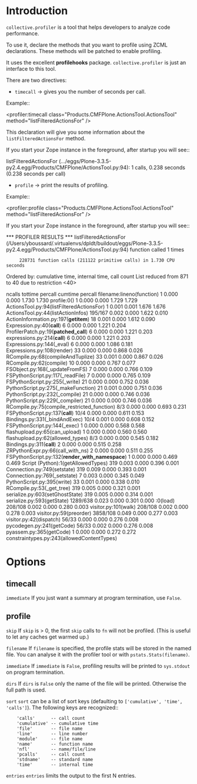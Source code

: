 Introduction
============

``collective.profiler`` is a tool that helps developers to analyze code
performance.  

To use it, declare the methods that you want to profile using ZCML
declarations. These methods will be patched to enable profiling. 

It uses the excellent **profilehooks** package. ``collective.profiler`` is
just an interface to this tool.

There are two directives:

* ``timecall`` -> gives you the number of seconds per call.

Example::

 <configure
    xmlns="http://namespaces.zope.org/zope"
    xmlns:profiler="http://namespaces.plone.org/profiler"
    xmlns:five="http://namespaces.zope.org/five"
    xmlns:i18n="http://namespaces.zope.org/i18n">
   <profiler:timecall
        class="Products.CMFPlone.ActionsTool.ActionsTool"
        method="listFilteredActionsFor"
          />
  </configure>

This declaration will give you some information about the
``listFilteredActionsFor`` method.

If you start your Zope instance in the foreground, after startup you will
see::

 listFilteredActionsFor (.../eggs/Plone-3.3.5-py2.4.egg/Products/CMFPlone/ActionsTool.py:94):
    1 calls, 0.238 seconds (0.238 seconds per call)

* ``profile`` -> print the results of profiling.

Example:: 

  <configure
    xmlns="http://namespaces.zope.org/zope"
    xmlns:profiler="http://namespaces.plone.org/profiler"
    xmlns:five="http://namespaces.zope.org/five"
    xmlns:i18n="http://namespaces.zope.org/i18n">
    <profiler:profile
        class="Products.CMFPlone.ActionsTool.ActionsTool"
        method="listFilteredActionsFor"
        />
  </configure>

If you start your Zope instance in the foreground, after startup you will
see::

 *** PROFILER RESULTS ***
 listFilteredActionsFor (/Users/yboussard/.virtualenvs/dpldt/buildout/eggs/Plone-3.3.5-py2.4.egg/Products/CMFPlone/ActionsTool.py:94)
 function called 1 times

         228731 function calls (211122 primitive calls) in 1.730 CPU seconds

   Ordered by: cumulative time, internal time, call count
   List reduced from 871 to 40 due to restriction <40>

   ncalls  tottime  percall  cumtime  percall filename:lineno(function)
        1    0.000    0.000    1.730    1.730 profile:0(<unbound method ActionsTool.listFilteredActionsFor>)
        1    0.000    0.000    1.729    1.729 ActionsTool.py:94(listFilteredActionsFor)
        1    0.001    0.001    1.676    1.676 ActionsTool.py:44(listActionInfos)
  195/167    0.002    0.000    1.622    0.010 ActionInformation.py:197(__getitem__)
       18    0.001    0.000    1.612    0.090 Expression.py:40(__call__)
        6    0.000    0.000    1.221    0.204 ProfilerPatch.py:19(__patched_call__)
        6    0.000    0.000    1.221    0.203 expressions.py:214(__call__)
        6    0.000    0.000    1.221    0.203 Expressions.py:144(_eval)
        6    0.000    0.000    1.086    0.181 Expressions.py:108(render)
       33    0.000    0.000    0.868    0.026 RCompile.py:68(compileAndTuplize)
       33    0.001    0.000    0.867    0.026 RCompile.py:62(compile)
       10    0.000    0.000    0.767    0.077 FSObject.py:168(_updateFromFS)
        7    0.000    0.000    0.766    0.109 FSPythonScript.py:117(_readFile)
        7    0.000    0.000    0.765    0.109 FSPythonScript.py:255(_write)
       21    0.000    0.000    0.752    0.036 PythonScript.py:275(_makeFunction)
       21    0.001    0.000    0.751    0.036 PythonScript.py:232(_compile)
       21    0.000    0.000    0.746    0.036 PythonScript.py:229(_compiler)
       21    0.000    0.000    0.746    0.036 RCompile.py:75(compile_restricted_function)
      8/3    0.000    0.000    0.693    0.231 FSPythonScript.py:137(__call__)
     10/4    0.000    0.000    0.611    0.153 Bindings.py:331(_bindAndExec)
     10/4    0.001    0.000    0.608    0.152 FSPythonScript.py:144(_exec)
        1    0.000    0.000    0.568    0.568 flashupload.py:65(can_upload)
        1    0.000    0.000    0.560    0.560 flashupload.py:62(allowed_types)
      8/3    0.000    0.000    0.545    0.182 Bindings.py:311(__call__)
        2    0.000    0.000    0.515    0.258 ZRPythonExpr.py:66(call_with_ns)
        2    0.000    0.000    0.511    0.255 FSPythonScript.py:132(__render_with_namespace__)
        1    0.000    0.000    0.469    0.469 Script (Python):1(getAllowedTypes)
      319    0.003    0.000    0.396    0.001 Connection.py:749(setstate)
      319    0.009    0.000    0.393    0.001 Connection.py:769(_setstate)
        7    0.003    0.000    0.345    0.049 PythonScript.py:395(write)
       33    0.001    0.000    0.338    0.010 RCompile.py:53(_get_tree)
      319    0.005    0.000    0.321    0.001 serialize.py:603(setGhostState)
      319    0.005    0.000    0.314    0.001 serialize.py:593(getState)
 1289/638    0.023    0.000    0.301    0.000 :0(load)
  208/108    0.002    0.000    0.280    0.003 visitor.py:101(walk)
  208/108    0.002    0.000    0.278    0.003 visitor.py:59(preorder)
 3858/108    0.049    0.000    0.277    0.003 visitor.py:42(dispatch)
    56/33    0.000    0.000    0.276    0.008 pycodegen.py:241(getCode)
    56/33    0.002    0.000    0.276    0.008 pyassem.py:365(getCode)
        1    0.000    0.000    0.272    0.272 constraintypes.py:243(allowedContentTypes)

Options
=======

timecall
--------

``immediate``
    If you just want a summary at program termination, use ``False``.

profile
-------
 
``skip``
    If ``skip`` is > 0, the first ``skip`` calls to ``fn`` will not be
    profiled. (This is useful to let any caches get warmed up.)
 
``filename``
    If ``filename`` is specified, the profile stats will be stored in the
    named file. You can analyse it with the profiler tool or with
    ``pstats.Stats(filename)``.

``immediate``
    If ``immediate`` is ``False``, profiling results will be printed to
    ``sys.stdout`` on program termination.

``dirs``
    If ``dirs`` is ``False`` only the name of the file will be printed.
    Otherwise the full path is used.

``sort``
    ``sort`` can be a list of sort keys (defaulting to ``['cumulative',
    'time', 'calls']``).  The following keys are recognized::

        'calls'      -- call count
        'cumulative' -- cumulative time
        'file'       -- file name
        'line'       -- line number
        'module'     -- file name
        'name'       -- function name
        'nfl'        -- name/file/line
        'pcalls'     -- call count
        'stdname'    -- standard name
        'time'       -- internal time

``entries``
    ``entries`` limits the output to the first N entries.

